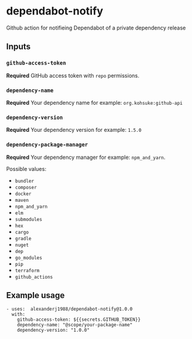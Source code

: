 # dependabot-notify
Github action for notifieing Dependabot of a private dependency release

## Inputs

### `github-access-token`

**Required** GitHub access token with `repo` permissions.

### `dependency-name`

**Required** Your dependency name for example: `org.kohsuke:github-api`

### `dependency-version`

**Required** Your dependency version for example: `1.5.0`

### `dependency-package-manager`
**Required** Your dependency manager for example: `npm_and_yarn`. 

Possible values: 
- `bundler`
- `composer`
- `docker`
- `maven`
- `npm_and_yarn`
- `elm`
- `submodules`
- `hex`
- `cargo`
- `gradle`
- `nuget`
- `dep`
- `go_modules`
- `pip`
- `terraform`
- `github_actions`

## Example usage
```
- uses:  alexanderj1988/dependabot-notify@1.0.0
  with:
    github-access-token: ${{secrets.GITHUB_TOKEN}}
    dependency-name: "@scope/your-package-name"
    dependency-version: "1.0.0"
```
  
